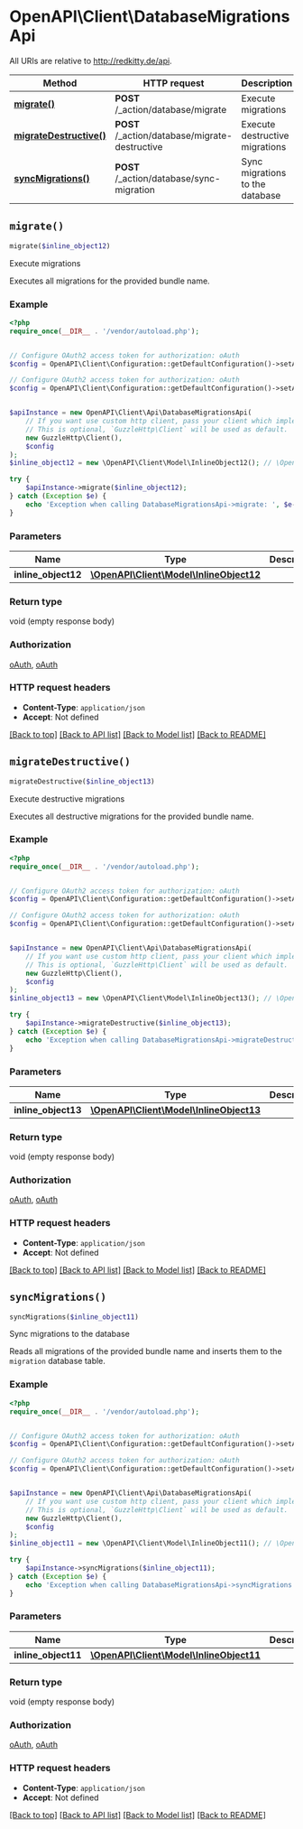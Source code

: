 # OpenAPI\Client\DatabaseMigrationsApi

All URIs are relative to http://redkitty.de/api.

Method | HTTP request | Description
------------- | ------------- | -------------
[**migrate()**](DatabaseMigrationsApi.md#migrate) | **POST** /_action/database/migrate | Execute migrations
[**migrateDestructive()**](DatabaseMigrationsApi.md#migrateDestructive) | **POST** /_action/database/migrate-destructive | Execute destructive migrations
[**syncMigrations()**](DatabaseMigrationsApi.md#syncMigrations) | **POST** /_action/database/sync-migration | Sync migrations to the database


## `migrate()`

```php
migrate($inline_object12)
```

Execute migrations

Executes all migrations for the provided bundle name.

### Example

```php
<?php
require_once(__DIR__ . '/vendor/autoload.php');


// Configure OAuth2 access token for authorization: oAuth
$config = OpenAPI\Client\Configuration::getDefaultConfiguration()->setAccessToken('YOUR_ACCESS_TOKEN');

// Configure OAuth2 access token for authorization: oAuth
$config = OpenAPI\Client\Configuration::getDefaultConfiguration()->setAccessToken('YOUR_ACCESS_TOKEN');


$apiInstance = new OpenAPI\Client\Api\DatabaseMigrationsApi(
    // If you want use custom http client, pass your client which implements `GuzzleHttp\ClientInterface`.
    // This is optional, `GuzzleHttp\Client` will be used as default.
    new GuzzleHttp\Client(),
    $config
);
$inline_object12 = new \OpenAPI\Client\Model\InlineObject12(); // \OpenAPI\Client\Model\InlineObject12

try {
    $apiInstance->migrate($inline_object12);
} catch (Exception $e) {
    echo 'Exception when calling DatabaseMigrationsApi->migrate: ', $e->getMessage(), PHP_EOL;
}
```

### Parameters

Name | Type | Description  | Notes
------------- | ------------- | ------------- | -------------
 **inline_object12** | [**\OpenAPI\Client\Model\InlineObject12**](../Model/InlineObject12.md)|  | [optional]

### Return type

void (empty response body)

### Authorization

[oAuth](../../README.md#oAuth), [oAuth](../../README.md#oAuth)

### HTTP request headers

- **Content-Type**: `application/json`
- **Accept**: Not defined

[[Back to top]](#) [[Back to API list]](../../README.md#endpoints)
[[Back to Model list]](../../README.md#models)
[[Back to README]](../../README.md)

## `migrateDestructive()`

```php
migrateDestructive($inline_object13)
```

Execute destructive migrations

Executes all destructive migrations for the provided bundle name.

### Example

```php
<?php
require_once(__DIR__ . '/vendor/autoload.php');


// Configure OAuth2 access token for authorization: oAuth
$config = OpenAPI\Client\Configuration::getDefaultConfiguration()->setAccessToken('YOUR_ACCESS_TOKEN');

// Configure OAuth2 access token for authorization: oAuth
$config = OpenAPI\Client\Configuration::getDefaultConfiguration()->setAccessToken('YOUR_ACCESS_TOKEN');


$apiInstance = new OpenAPI\Client\Api\DatabaseMigrationsApi(
    // If you want use custom http client, pass your client which implements `GuzzleHttp\ClientInterface`.
    // This is optional, `GuzzleHttp\Client` will be used as default.
    new GuzzleHttp\Client(),
    $config
);
$inline_object13 = new \OpenAPI\Client\Model\InlineObject13(); // \OpenAPI\Client\Model\InlineObject13

try {
    $apiInstance->migrateDestructive($inline_object13);
} catch (Exception $e) {
    echo 'Exception when calling DatabaseMigrationsApi->migrateDestructive: ', $e->getMessage(), PHP_EOL;
}
```

### Parameters

Name | Type | Description  | Notes
------------- | ------------- | ------------- | -------------
 **inline_object13** | [**\OpenAPI\Client\Model\InlineObject13**](../Model/InlineObject13.md)|  | [optional]

### Return type

void (empty response body)

### Authorization

[oAuth](../../README.md#oAuth), [oAuth](../../README.md#oAuth)

### HTTP request headers

- **Content-Type**: `application/json`
- **Accept**: Not defined

[[Back to top]](#) [[Back to API list]](../../README.md#endpoints)
[[Back to Model list]](../../README.md#models)
[[Back to README]](../../README.md)

## `syncMigrations()`

```php
syncMigrations($inline_object11)
```

Sync migrations to the database

Reads all migrations of the provided bundle name and inserts them to the `migration` database table.

### Example

```php
<?php
require_once(__DIR__ . '/vendor/autoload.php');


// Configure OAuth2 access token for authorization: oAuth
$config = OpenAPI\Client\Configuration::getDefaultConfiguration()->setAccessToken('YOUR_ACCESS_TOKEN');

// Configure OAuth2 access token for authorization: oAuth
$config = OpenAPI\Client\Configuration::getDefaultConfiguration()->setAccessToken('YOUR_ACCESS_TOKEN');


$apiInstance = new OpenAPI\Client\Api\DatabaseMigrationsApi(
    // If you want use custom http client, pass your client which implements `GuzzleHttp\ClientInterface`.
    // This is optional, `GuzzleHttp\Client` will be used as default.
    new GuzzleHttp\Client(),
    $config
);
$inline_object11 = new \OpenAPI\Client\Model\InlineObject11(); // \OpenAPI\Client\Model\InlineObject11

try {
    $apiInstance->syncMigrations($inline_object11);
} catch (Exception $e) {
    echo 'Exception when calling DatabaseMigrationsApi->syncMigrations: ', $e->getMessage(), PHP_EOL;
}
```

### Parameters

Name | Type | Description  | Notes
------------- | ------------- | ------------- | -------------
 **inline_object11** | [**\OpenAPI\Client\Model\InlineObject11**](../Model/InlineObject11.md)|  | [optional]

### Return type

void (empty response body)

### Authorization

[oAuth](../../README.md#oAuth), [oAuth](../../README.md#oAuth)

### HTTP request headers

- **Content-Type**: `application/json`
- **Accept**: Not defined

[[Back to top]](#) [[Back to API list]](../../README.md#endpoints)
[[Back to Model list]](../../README.md#models)
[[Back to README]](../../README.md)
